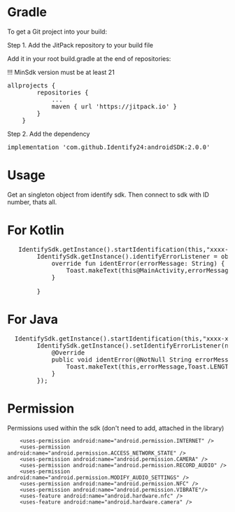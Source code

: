 # Gradle
To get a Git project into your build:

Step 1. Add the JitPack repository to your build file

Add it in your root build.gradle at the end of repositories:

!!! MinSdk version must be at least 21
	
 <pre>allprojects { 
		repositories {
			...
			maven { url 'https://jitpack.io' }
		}
	}</pre>
	
Step 2. Add the dependency

<pre>implementation 'com.github.Identify24:androidSDK:2.0.0'</pre>

# Usage

Get an singleton object from identify sdk. Then connect to sdk with ID number, thats all.

# For Kotlin
<pre>
   IdentifySdk.getInstance().startIdentification(this,"xxxx-xxxx-xxxx-xxxx-xxxxxxx")
        IdentifySdk.getInstance().identifyErrorListener = object : IdentifyErrorListener{
            override fun identError(errorMessage: String) {
                Toast.makeText(this@MainActivity,errorMessage,Toast.LENGTH_SHORT).show()
            }

        }
</pre>

# For Java

<pre>
  IdentifySdk.getInstance().startIdentification(this,"xxxx-xxxx-xxxx-xxxx-xxxxxxx");
        IdentifySdk.getInstance().setIdentifyErrorListener(new IdentifyErrorListener() {
            @Override
            public void identError(@NotNull String errorMessage) {
                Toast.makeText(this,errorMessage,Toast.LENGTH_SHORT).show();
            }
        });
</pre>


# Permission

Permissions used within the sdk (don't need to add, attached in the library)

```
    <uses-permission android:name="android.permission.INTERNET" />
    <uses-permission android:name="android.permission.ACCESS_NETWORK_STATE" />
    <uses-permission android:name="android.permission.CAMERA" />
    <uses-permission android:name="android.permission.RECORD_AUDIO" />
    <uses-permission android:name="android.permission.MODIFY_AUDIO_SETTINGS" />
    <uses-permission android:name="android.permission.NFC" />
    <uses-permission android:name="android.permission.VIBRATE"/>
    <uses-feature android:name="android.hardware.nfc" />
    <uses-feature android:name="android.hardware.camera" />
```
